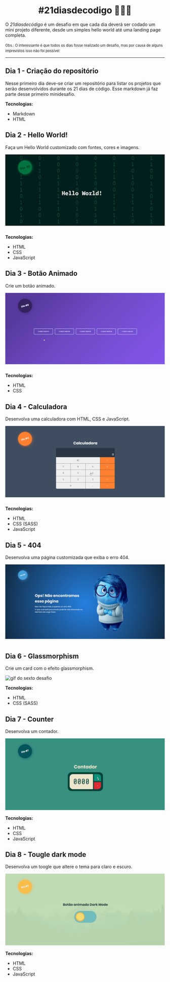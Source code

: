 <h1 style="text-align: center; font-weight: bold">#21diasdecodigo 👨🏽‍💻</h1>
O <em>21diasdecódigo</em> é um desafio em que cada dia deverá ser codado um mini projeto diferente, desde um simples hello world até uma landing page completa.

<small style="font-size: 0.7rem; line-height: 50%;">Obs.: O interessante é que todos os dias fosse realizado um desafio, mas por causa de alguns imprevistos isso não foi possível</small>

---

## Dia 1 - Criação do repositório

Nesse primeiro dia deve-se criar um repositório para listar os projetos que serão desenvolvidos durante os 21 dias de código. Esse markdown já faz parte desse primeiro minidesafio.

**Tecnologias:**

- Markdown
- HTML

## Dia 2 - Hello World!

Faça um Hello World customizado com fontes, cores e imagens.

<img src="./public/day2.gif" style="margin-bottom: 10px;">

**Tecnologias:**

- HTML
- CSS
- JavaScript

## Dia 3 - Botão Animado

Crie um botão animado.

<img src="./public/day3.gif" style="margin-bottom: 10px;">

**Tecnologias:**

- HTML
- CSS

## Dia 4 - Calculadora

Desenvolva uma calculadora com HTML, CSS e JavaScript.

<img src="./public/day4.gif" style="margin-bottom: 10px;">

**Tecnologias:**

- HTML
- CSS (SASS)
- JavaScript

## Dia 5 - 404

Desenvolva uma página customizada que exiba o erro 404.

<img src="./public/day5.png" style="margin-bottom: 10px;">

## Dia 6 - Glassmorphism

Crie um card com o efeito glassmorphism.

<img src="./public/day6.gif" alt="gif do sexto desafio">

**Tecnologias:**

- HTML
- CSS (SASS)

## Dia 7 - Counter

Desenvolva um contador.

<img src="./public/day7.gif" alt="gif do sétimo desafio">

**Tecnologias:**

- HTML
- CSS
- JavaScript

## Dia 8 - Tougle dark mode

Desenvolva um toogle que altere o tema para claro e escuro.

<img src="./public/day8.gif" alt="gif do oitavo desafio">

**Tecnologias:**

- HTML
- CSS
- JavaScript
